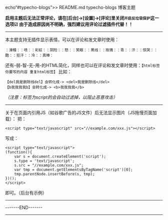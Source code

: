 
echo“#typecho-blogs”>> README.md typecho-blogs
博客主题


**启用主题后无法正常评论，请在[后台]->[设置]->[评论]里关闭```开启反垃圾保护```这一选项☑**
**由于造成原因尚不明确，强烈建议用评论过滤插件代替！！**

---

本主题支持无插件显示表情，可以在评论和发文章时使用：
```
：滑稽：：喷：：彩虹：：阴险：：怒：：笑眼：：黑线：：玫瑰：：乖：：汗：：惊哭：：酷：：狂汗：：冷：：真棒：
```
还有-弱-智-无-用-的HTML简化，同样也可以在评论和发文章时使用：```【html标签 你要写的内容 重复html标签】```
比如：
```
【del我是删除线del】会转化成-> <del>我是删除线</del>
【b我我我我b】会转化成-> <b>我我我我</b>
```
*（注意：标签为script的会自动过滤掉，以阻止恶意攻击）*

---

关于在页面内引用JS（如谷歌广告的JS文件）后无法显示图片（JS拖慢页面加载）：
把：
```
<script type="text/javascript" src="//example.com/xxx.js"></script>
```
写成：
```
<script type="text/javascript">
(function(){
    var s = document.createElement('script');
    s.type = 'text/javascript';
    s.src = "//example.com/xxx.js";
    var tmp = document.getElementsByTagName('script')[0];
    tmp.parentNode.insertBefore(s, tmp);
})();
</script>
```
即可。（后台有示例）

-----------------
-------END-------

-----------------
